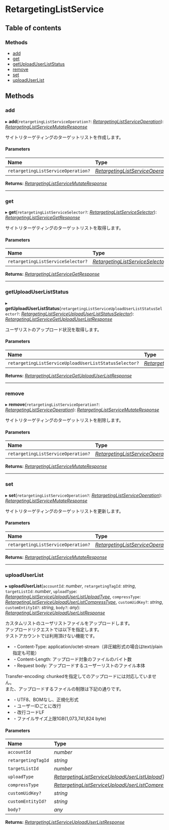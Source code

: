 # RetargetingListService


## Table of contents

### Methods

- [add](retargetinglistservice.md#add)
- [get](retargetinglistservice.md#get)
- [getUploadUserListStatus](retargetinglistservice.md#getuploaduserliststatus)
- [remove](retargetinglistservice.md#remove)
- [set](retargetinglistservice.md#set)
- [uploadUserList](retargetinglistservice.md#uploaduserlist)

## Methods

### add

▸ **add**(`retargetingListServiceOperation?`: [*RetargetingListServiceOperation*](../../data/display/retargetinglistserviceoperation.md)): [*RetargetingListServiceMutateResponse*](../../data/display/retargetinglistservicemutateresponse.md)

<div lang=\"ja\">サイトリターゲティングのターゲットリストを作成します。</div> 

#### Parameters

| Name | Type |
| :------ | :------ |
| `retargetingListServiceOperation?` | [*RetargetingListServiceOperation*](../../data/display/retargetinglistserviceoperation.md) |

**Returns:** [*RetargetingListServiceMutateResponse*](../../data/display/retargetinglistservicemutateresponse.md)

___

### get

▸ **get**(`retargetingListServiceSelector?`: [*RetargetingListServiceSelector*](../../data/display/retargetinglistserviceselector.md)): [*RetargetingListServiceGetResponse*](../../data/display/retargetinglistservicegetresponse.md)

<div lang=\"ja\">サイトリターゲティングのターゲットリストを取得します。</div> 

#### Parameters

| Name | Type |
| :------ | :------ |
| `retargetingListServiceSelector?` | [*RetargetingListServiceSelector*](../../data/display/retargetinglistserviceselector.md) |

**Returns:** [*RetargetingListServiceGetResponse*](../../data/display/retargetinglistservicegetresponse.md)

___

### getUploadUserListStatus

▸ **getUploadUserListStatus**(`retargetingListServiceUploadUserListStatusSelector?`: [*RetargetingListServiceUploadUserListStatusSelector*](../../data/display/retargetinglistserviceuploaduserliststatusselector.md)): [*RetargetingListServiceGetUploadUserListResponse*](../../data/display/retargetinglistservicegetuploaduserlistresponse.md)

<div lang=\"ja\">ユーザリストのアップロード状況を取得します。</div> 

#### Parameters

| Name | Type |
| :------ | :------ |
| `retargetingListServiceUploadUserListStatusSelector?` | [*RetargetingListServiceUploadUserListStatusSelector*](../../data/display/retargetinglistserviceuploaduserliststatusselector.md) |

**Returns:** [*RetargetingListServiceGetUploadUserListResponse*](../../data/display/retargetinglistservicegetuploaduserlistresponse.md)

___

### remove

▸ **remove**(`retargetingListServiceOperation?`: [*RetargetingListServiceOperation*](../../data/display/retargetinglistserviceoperation.md)): [*RetargetingListServiceMutateResponse*](../../data/display/retargetinglistservicemutateresponse.md)

<div lang=\"ja\">サイトリターゲティングのターゲットリストを削除します。</div> 

#### Parameters

| Name | Type |
| :------ | :------ |
| `retargetingListServiceOperation?` | [*RetargetingListServiceOperation*](../../data/display/retargetinglistserviceoperation.md) |

**Returns:** [*RetargetingListServiceMutateResponse*](../../data/display/retargetinglistservicemutateresponse.md)

___

### set

▸ **set**(`retargetingListServiceOperation?`: [*RetargetingListServiceOperation*](../../data/display/retargetinglistserviceoperation.md)): [*RetargetingListServiceMutateResponse*](../../data/display/retargetinglistservicemutateresponse.md)

<div lang=\"ja\">サイトリターゲティングのターゲットリストを更新します。</div> 

#### Parameters

| Name | Type |
| :------ | :------ |
| `retargetingListServiceOperation?` | [*RetargetingListServiceOperation*](../../data/display/retargetinglistserviceoperation.md) |

**Returns:** [*RetargetingListServiceMutateResponse*](../../data/display/retargetinglistservicemutateresponse.md)

___

### uploadUserList

▸ **uploadUserList**(`accountId`: *number*, `retargetingTagId`: *string*, `targetListId`: *number*, `uploadType`: [*RetargetingListServiceUploadUserListUploadType*](../../data/display/enums/retargetinglistserviceuploaduserlistuploadtype.md), `compressType`: [*RetargetingListServiceUploadUserListCompressType*](../../data/display/enums/retargetinglistserviceuploaduserlistcompresstype.md), `customUidKey?`: *string*, `customEntityId?`: *string*, `body?`: *any*): [*RetargetingListServiceUploadUserListResponse*](../../data/display/retargetinglistserviceuploaduserlistresponse.md)

<div lang=\"ja\">   カスタムリストのユーザリストファイルをアップロードします。<br/>   アップロードリクエストでは以下を指定します。<br/>   テストアカウントでは利用頂けない機能です。   <ul>     <li>・Content-Type: application/octet-stream（非圧縮形式の場合はtext/plain指定も可能）</li>     <li>・Content-Length: アップロード対象のファイルのバイト数</li>     <li>・Request body: アップロードするユーザーリストのファイル本体</li>   </ul>   Transfer-encoding: chunkedを指定してのアップロードには対応していません。<br/>   また、アップロードするファイルの制限は下記の通りです。   <ul>     <li>・UTF8、BOMなし、正規化形式</li>     <li>・ユーザーIDごとに改行</li>     <li>・改行コードLF</li>     <li>・ファイルサイズ上限1GB(1,073,741,824 byte)</li>   </ul> </div> 

#### Parameters

| Name | Type |
| :------ | :------ |
| `accountId` | *number* |
| `retargetingTagId` | *string* |
| `targetListId` | *number* |
| `uploadType` | [*RetargetingListServiceUploadUserListUploadType*](../../data/display/enums/retargetinglistserviceuploaduserlistuploadtype.md) |
| `compressType` | [*RetargetingListServiceUploadUserListCompressType*](../../data/display/enums/retargetinglistserviceuploaduserlistcompresstype.md) |
| `customUidKey?` | *string* |
| `customEntityId?` | *string* |
| `body?` | *any* |

**Returns:** [*RetargetingListServiceUploadUserListResponse*](../../data/display/retargetinglistserviceuploaduserlistresponse.md)

